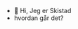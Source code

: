 - 👋 Hi, Jeg er Skistad
- hvordan går det?

<!---
Skistad/Skistad is a ✨ special ✨ repository because its `README.md` (this file) appears on your GitHub profile.
You can click the Preview link to take a look at your changes.
--->
